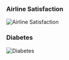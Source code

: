 ### Airline Satisfaction

![Airline Satisfaction](https://user-images.githubusercontent.com/87642864/174126100-6712a8b0-8a23-4cdd-92c7-58a7660e5d6d.jpg)



### Diabetes

![Diabetes](https://user-images.githubusercontent.com/87642864/174126256-654c6422-19da-4916-a87c-06555cbc40d5.jpg)
